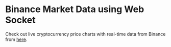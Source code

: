 # Binance Market Data using Web Socket

Check out live cryptocurrency price charts with real-time data from Binance from [here](https://github.com/facebook/create-react-app).